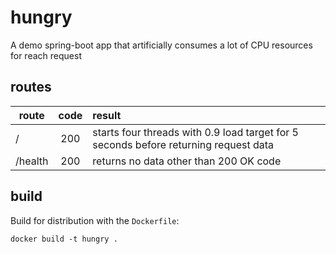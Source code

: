 # hungry
A demo spring-boot app that artificially consumes a lot of CPU resources for reach request

## routes
| route   | code  | result                                                                               |
| --------| :---: | :----------------------------------------------------------------------------------- |
| /       | 200   | starts four threads with 0.9 load target for 5 seconds before returning request data |
| /health | 200   | returns no data other than 200 OK code                                               |

## build
Build for distribution with the `Dockerfile`:
```
docker build -t hungry .
```